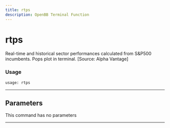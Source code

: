 ```yaml
---
title: rtps
description: OpenBB Terminal Function
---
```


# rtps

Real-time and historical sector performances calculated from S&P500 incumbents. Pops plot in terminal. [Source: Alpha Vantage]

### Usage

```python
usage: rtps
```

---

## Parameters

This command has no parameters

---

